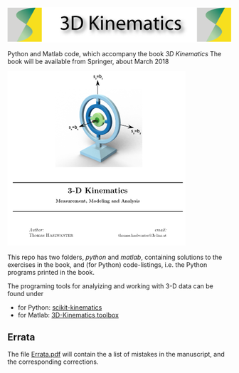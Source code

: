 <img src="images/title.png" alt="Title" width="600px"/>

Python and Matlab code, which accompany the book *3D Kinematics*
The book will be available from Springer, about March 2018

<img src="images/cover.png" alt="Cover" width="400px"/>

This repo has two folders, *python* and *matlab*, containing solutions to
the exercises in the book, and (for Python) code-listings, i.e. the Python
programs printed in the book.

The programing tools for analyizing and working with 3-D data can be found under

* for Python: [scikit-kinematics](https://github.com/thomas-haslwanter/scikit-kinematics)
* for Matlab: [3D-Kinematics toolbox](https://github.com/thomas-haslwanter/kinematics_toolbox.git)


## Errata
The file [Errata.pdf](Errata.pdf) will contain the a list of mistakes in the manuscript, and
the corresponding corrections.
